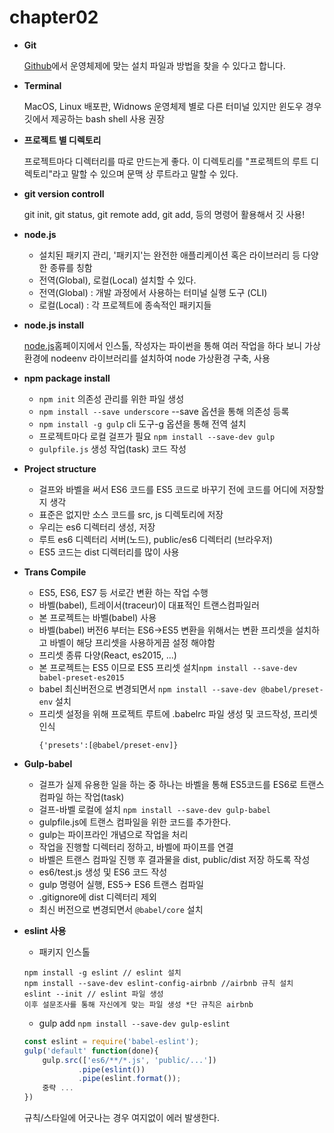 # chapter02
* __Git__
 
   [Github](https://git-scm.com)에서 운영체제에 맞는 설치 파일과 방법을 찾을 수 있다고 합니다.
 * __Terminal__
 
   MacOS, Linux 배포판, Widnows 운영체제 별로 다른 터미널 있지만 윈도우 경우 깃에서 제공하는 bash shell 사용 권장 
 * __프로젝트 별 디렉토리__
 
   프로젝트마다 디렉터리를 따로 만드는게 좋다. 이 디렉토리를 "프로젝트의 루트 디렉토리"라고 말할 수 있으며 문맥 상 루트라고 말할 수 있다.
 * __git version controll__ 
   
   git init, git status, git remote add, git add, 등의 명령어 활용해서 깃 사용!
   
 * __node.js__
 
   - 설치된 패키지 관리, '패키지'는 완전한 애플리케이션 혹은 라이브러리 등 다양한 종류를 칭함
   - 전역(Global), 로컬(Local) 설치할 수 있다.
   - 전역(Global) : 개발 과정에서 사용하는 터미널 실행 도구 (CLI)
   - 로컬(Local) : 각 프로젝트에 종속적인 패키지들
 
 * __node.js install__
 
   [node.js](https://nodejs.org)홈페이지에서 인스톨, 작성자는 파이썬을 통해 여러 작업을 하다 보니 가상환경에 nodeenv 라이브러리를 설치하여 node 가상환경 구축, 사용
  
 * __npm package install__
 
   - ```npm init``` 의존성 관리를 위한 파일 생성
   - ```npm install --save underscore``` --save 옵션을 통해 의존성 등록
   - ```npm install -g gulp``` cli 도구-g 옵션을 통해 전역 설치
   - 프로젝트마다 로컬 걸프가 필요 ```npm install --save-dev gulp```
   - ```gulpfile.js``` 생성 작업(task) 코드 작성
 
 * __Project structure__
 
   - 걸프와 바벨을 써서 ES6 코드를 ES5 코드로 바꾸기 전에 코드를 어디에 저장할지 생각
   - 표준은 없지만 소스 코드를 src, js 디렉토리에 저장 
   - 우리는 es6 디렉터리 생성, 저장
   - 루트 es6 디렉터리 서버(노드), public/es6 디렉터리 (브라우저)
   - ES5 코드는 dist 디렉터리를 많이 사용
   
  * __Trans Compile__
  
    - ES5, ES6, ES7 등 서로간 변환 하는 작업 수행
    - 바벨(babel), 트레이서(traceur)이 대표적인 트랜스컴파일러
    - 본 프로젝트는 바벨(babel) 사용
    - 바벨(babel) 버전6 부터는 ES6->ES5 변환을 위해서는 변환 프리셋을 설치하고 바벨이 해당 프리셋을 사용하게끔 설정 해야함
    - 프리셋 종류 다양(React, es2015, ...)
    - 본 프로젝트는 ES5 이므로 ES5 프리셋 설치```npm install --save-dev babel-preset-es2015```
    - babel 최신버전으로 변경되면서 ```npm install --save-dev @babel/preset-env``` 설치
    - 프리셋 설정을 위해 프로젝트 루트에 .babelrc 파일 생성 및 코드작성, 프리셋 인식
      ```babel
      {'presets':[@babel/preset-env]}
      ```
  * __Gulp-babel__
  
    - 걸프가 실제 유용한 일을 하는 중 하나는 바벨을 통해 ES5코드를 ES6로 트랜스 컴파일 하는 작업(task)
    - 걸프-바벨 로컬에 설치 ```npm install --save-dev gulp-babel```
    - gulpfile.js에 트랜스 컴파일을 위한 코드를 추가한다.
    - gulp는 파이프라인 개념으로 작업을 처리 
    - 작업을 진행할 디렉터리 정하고, 바벨에 파이프를 연결
    - 바벨은 트랜스 컴파일 진행 후 결과물을 dist, public/dist 저장 하도록 작성
    - es6/test.js 생성 및 ES6 코드 작성
    - gulp 명령어 실행, ES5-> ES6 트랜스 컴파일 
    - .gitignore에 dist 디렉터리 제외
    - 최신 버전으로 변경되면서 ```@babel/core``` 설치
       
  * __eslint 사용__
    * 패키지 인스톨
    ```npm
    npm install -g eslint // eslint 설치
    npm install --save-dev eslint-config-airbnb //airbnb 규칙 설치
    eslint --init // eslint 파일 생성
    이후 설문조사를 통해 자신에게 맞는 파일 생성 *단 규칙은 airbnb 
    ```
    * gulp add
    ```npm install --save-dev gulp-eslint``` 
    ```javascript
    const eslint = require('babel-eslint');
    gulp('default' function(done){
        gulp.src(['es6/**/*.js', 'public/...'])
                .pipe(eslint())
                .pipe(eslint.format());
        중략 ... 
    })
    ```
    규칙/스타일에 어긋나는 경우 여지없이 에러 발생한다.
